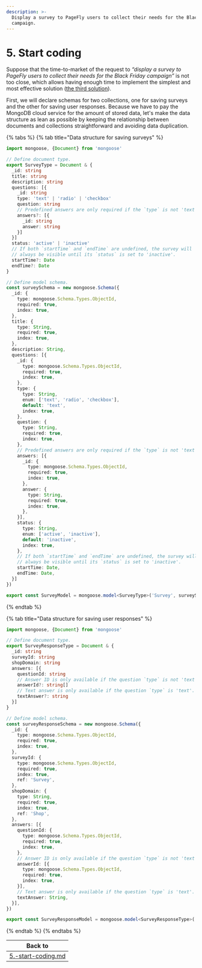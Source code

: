 ```yaml
---
description: >-
  Display a survey to PageFly users to collect their needs for the Black Friday
  campaign.
---
```


# 5. Start coding

Suppose that the time-to-market of the request to _“display a survey to PageFly users to collect their needs for the Black Friday campaign”_ is not too close, which allows having enough time to implement the simplest and most effective solution ([the third solution](./#id-3.3.-evaluate-the-third-solution)).

First, we will declare schemas for two collections, one for saving surveys and the other for saving user responses. Because we have to pay the MongoDB cloud service for the amount of stored data, let's make the data structure as lean as possible by keeping the relationship between documents and collections straightforward and avoiding data duplication.

{% tabs %}
{% tab title="Data structure for saving surveys" %}
```typescript
import mongoose, {Document} from 'mongoose'

// Define document type.
export SurveyType = Document & {
  _id: string
  title: string
  description: string
  questions: [{
    _id: string
    type: 'text' | 'radio' | 'checkbox'
    question: string
    // Predefined answers are only required if the `type` is not 'text'.
    answers?: [{
      _id: string
      answer: string
    }]
  }]
  status: 'active' | 'inactive'
  // If both `startTime` and `endTime` are undefined, the survey will
  // always be visible until its `status` is set to 'inactive'.
  startTime?: Date
  endTime?: Date
}

// Define model schema.
const surveySchema = new mongoose.Schema({
  _id: {
    type: mongoose.Schema.Types.ObjectId,
    required: true,
    index: true,
  },
  title: {
    type: String,
    required: true,
    index: true,
  },
  description: String,
  questions: [{
    _id: {
      type: mongoose.Schema.Types.ObjectId,
      required: true,
      index: true,
    },
    type: {
      type: String,
      enum: ['text', 'radio', 'checkbox'],
      default: 'text',
      index: true,
    },
    question: {
      type: String,
      required: true,
      index: true,
    },
    // Predefined answers are only required if the `type` is not 'text'.
    answers: [{
      _id: {
        type: mongoose.Schema.Types.ObjectId,
        required: true,
        index: true,
      },
      answer: {
        type: String,
        required: true,
        index: true,
      },
    }],
    status: {
      type: String,
      enum: ['active', 'inactive'],
      default: 'inactive',
      index: true,
    },
    // If both `startTime` and `endTime` are undefined, the survey will
    // always be visible until its `status` is set to 'inactive'.
    startTime: Date,
    endTime: Date,
  }]
})

export const SurveyModel = mongoose.model<SurveyType>('Survey', surveySchema)
```
{% endtab %}

{% tab title="Data structure for saving user responses" %}
```typescript
import mongoose, {Document} from 'mongoose'

// Define document type.
export SurveyResponseType = Document & {
  _id: string
  surveyId: string
  shopDomain: string
  answers: [{
    questionId: string
    // Answer ID is only available if the question `type` is not 'text'.
    answerId?: string[]
    // Text answer is only available if the question `type` is 'text'.
    textAnswer?: string
  }]
}

// Define model schema.
const surveyResponseSchema = new mongoose.Schema({
  _id: {
    type: mongoose.Schema.Types.ObjectId,
    required: true,
    index: true,
  },
  surveyId: {
    type: mongoose.Schema.Types.ObjectId,
    required: true,
    index: true,
    ref: 'Survey',
  },
  shopDomain: {
    type: String,
    required: true,
    index: true,
    ref: 'Shop',
  },
  answers: [{
    questionId: {
      type: mongoose.Schema.Types.ObjectId,
      required: true,
      index: true,
    },
    // Answer ID is only available if the question `type` is not 'text'.
    answerId: [{
      type: mongoose.Schema.Types.ObjectId,
      required: true,
      index: true,
    }],
    // Text answer is only available if the question `type` is 'text'.
    textAnswer: String,
  }],
})

export const SurveyResponseModel = mongoose.model<SurveyResponseType>('SurveyResponse', surveyResponseSchema)
```
{% endtab %}
{% endtabs %}

|                       Back to                      |
| :------------------------------------------------: |
| [5.-start-coding.md](5.-start-coding.md "mention") |
